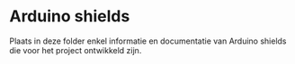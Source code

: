 # Arduino shields

Plaats in deze folder enkel informatie en documentatie van Arduino shields die voor het project ontwikkeld zijn.

